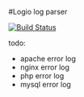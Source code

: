 #Logio log parser

[![Build Status](https://secure.travis-ci.org/Gemorroj/Logio.png?branch=master)](https://travis-ci.org/Gemorroj/Logio)

todo:
 - apache error log
 - nginx error log
 - php error log
 - mysql error log
